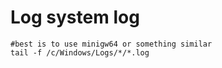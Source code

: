 # Log system log

```
#best is to use minigw64 or something similar
tail -f /c/Windows/Logs/*/*.log
```
